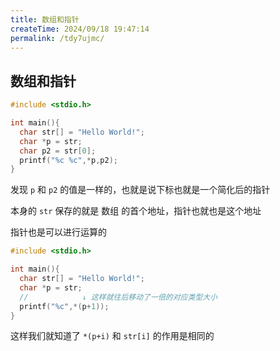 ```yaml
---
title: 数组和指针
createTime: 2024/09/18 19:47:14
permalink: /tdy7ujmc/
---
```


## 数组和指针

``` c
#include <stdio.h>

int main(){
  char str[] = "Hello World!";
  char *p = str;
  char p2 = str[0];
  printf("%c %c",*p,p2);  
}
```

发现 `p` 和 `p2` 的值是一样的，也就是说下标也就是一个简化后的指针

本身的 `str` 保存的就是 数组 的首个地址，指针也就也是这个地址

指针也是可以进行运算的

``` c
#include <stdio.h>

int main(){
  char str[] = "Hello World!";
  char *p = str;
  //            ↓ 这样就往后移动了一倍的对应类型大小
  printf("%c",*(p+1));  
}
```

这样我们就知道了 `*(p+i)` 和 `str[i]` 的作用是相同的
